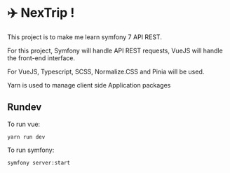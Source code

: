 # ✈️ NexTrip !

This project is to make me learn symfony 7 API REST.

For this project, Symfony will handle API REST requests, VueJS will handle the front-end interface.

For VueJS, Typescript, SCSS, Normalize.CSS and Pinia will be used.

Yarn is used to manage client side Application packages

## Rundev

To run vue:

```
yarn run dev
```

To run symfony:

```
symfony server:start
```
